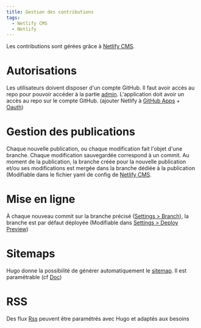```yaml
---
title: Gestion des contributions
tags:
  - Netlify CMS
  - Netlify
---
```

Les contributions sont gérées grâce à [Netlify CMS](/articles/netlify-cms).

# Autorisations
Les utilisateurs doivent disposer d'un compte GitHub. Il faut avoir accès au repo pour pouvoir accéder à la partie [admin](/admin).
L'application doit avoir un accès au repo sur le compte GitHub. (ajouter Netlify à [GitHub Apps](https://github.com/Pierre-Guichard/victor-hugo/settings/installations) + [Oauth](https://github.com/settings/developers))
# Gestion des publications
Chaque nouvelle publication, ou chaque modification fait l'objet d'une branche. Chaque modification sauvegardée correspond à un commit.
Au moment de la publication, la branche créée pour la nouvelle publication et/ou ses modifications est mergée dans la branche dédiée à la publication (Modifiable dans le fichier yaml de config de [Netlify CMS](/articles/netlify-cms).
# Mise en ligne
À chaque nouveau commit sur la branche précisé ([Settings > Branch](https://app.netlify.com/sites/lively-cat-817b2d/settings/deploys)), la branche est par défaut déployée (Modifiable dans [Settings > Deploy Preview](https://app.netlify.com/sites/lively-cat-817b2d/settings/deploys))
# Sitemaps
Hugo donne la possibilité de générer automatiquement le [sitemap](/sitemap.xml). Il est paramétrable (cf [Doc](https://gohugo.io/templates/sitemap-template/))
# RSS 
Des flux [Rss](/index.xml) peuvent être paramétrés avec Hugo et adaptés aux besoins